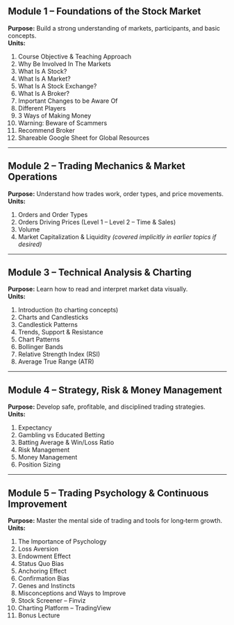 
## **Module 1 – Foundations of the Stock Market**
**Purpose:** Build a strong understanding of markets, participants, and basic concepts.  
**Units:**  
1. Course Objective & Teaching Approach  
2. Why Be Involved In The Markets  
3. What Is A Stock?  
4. What Is A Market?  
5. What Is A Stock Exchange?  
6. What Is A Broker?  
7. Important Changes to be Aware Of  
8. Different Players  
9. 3 Ways of Making Money  
10. Warning: Beware of Scammers  
11. Recommend Broker  
12. Shareable Google Sheet for Global Resources  

---

## **Module 2 – Trading Mechanics & Market Operations**
**Purpose:** Understand how trades work, order types, and price movements.  
**Units:**  
1. Orders and Order Types  
2. Orders Driving Prices (Level 1 – Level 2 – Time & Sales)  
3. Volume  
4. Market Capitalization & Liquidity *(covered implicitly in earlier topics if desired)*  

---

## **Module 3 – Technical Analysis & Charting**
**Purpose:** Learn how to read and interpret market data visually.  
**Units:**  
1. Introduction (to charting concepts)  
2. Charts and Candlesticks  
3. Candlestick Patterns  
4. Trends, Support & Resistance  
5. Chart Patterns  
6. Bollinger Bands  
7. Relative Strength Index (RSI)  
8. Average True Range (ATR)  

---

## **Module 4 – Strategy, Risk & Money Management**
**Purpose:** Develop safe, profitable, and disciplined trading strategies.  
**Units:**  
1. Expectancy  
2. Gambling vs Educated Betting  
3. Batting Average & Win/Loss Ratio  
4. Risk Management  
5. Money Management  
6. Position Sizing  

---

## **Module 5 – Trading Psychology & Continuous Improvement**
**Purpose:** Master the mental side of trading and tools for long‑term growth.  
**Units:**  
1. The Importance of Psychology  
2. Loss Aversion  
3. Endowment Effect  
4. Status Quo Bias  
5. Anchoring Effect  
6. Confirmation Bias  
7. Genes and Instincts  
8. Misconceptions and Ways to Improve  
9. Stock Screener – Finviz  
10. Charting Platform – TradingView  
11. Bonus Lecture  
